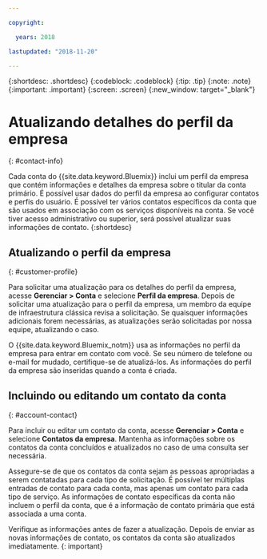 ```yaml
---

copyright:

  years: 2018

lastupdated: "2018-11-20"

---
```


{:shortdesc: .shortdesc}
{:codeblock: .codeblock}
{:tip: .tip}
{:note: .note}
{:important: .important}
{:screen: .screen}
{:new_window: target="_blank"}


# Atualizando detalhes do perfil da empresa
{: #contact-info}

Cada conta do {{site.data.keyword.Bluemix}} inclui um perfil da empresa que contém informações e detalhes da empresa sobre o titular da conta primário. É possível usar dados do perfil da empresa ao configurar contatos e perfis do usuário. É possível ter vários contatos específicos da conta que são usados em associação com os serviços disponíveis na conta. Se você tiver acesso administrativo ou superior, será possível atualizar suas informações de contato.
{:shortdesc}

## Atualizando o perfil da empresa
{: #customer-profile}

Para solicitar uma atualização para os detalhes do perfil da empresa, acesse **Gerenciar > Conta** e selecione **Perfil da empresa**. Depois de solicitar uma atualização para o perfil da empresa, um membro da equipe de infraestrutura clássica revisa a solicitação. Se quaisquer informações adicionais forem necessárias, as atualizações serão solicitadas por nossa equipe, atualizando o caso.

O {{site.data.keyword.Bluemix_notm}} usa as informações no perfil da empresa para entrar em contato com você. Se seu número de telefone ou e-mail for mudado, certifique-se de atualizá-los. As informações do perfil da empresa são inseridas quando a conta é criada. 

## Incluindo ou editando um contato da conta
{: #account-contact}

Para incluir ou editar um contato da conta, acesse **Gerenciar > Conta** e selecione **Contatos da empresa**. Mantenha as informações sobre os contatos da conta concluídos e atualizados no caso de uma consulta ser necessária. 

Assegure-se de que os contatos da conta sejam as pessoas apropriadas a serem contatadas para cada tipo de solicitação. É possível ter múltiplas entradas de contato para cada conta, mas apenas um contato para cada tipo de serviço. As informações de contato específicas da conta não incluem o perfil da conta, que é a informação de contato primária que está associada a uma conta. 

  Verifique as informações antes de fazer a atualização. Depois de enviar as novas informações de contato, os contatos da conta são atualizados imediatamente. 
  {: important}

